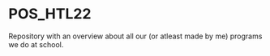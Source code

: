 # POS_HTL22
Repository with an overview about all our (or atleast made by me) programs we do at school. 
